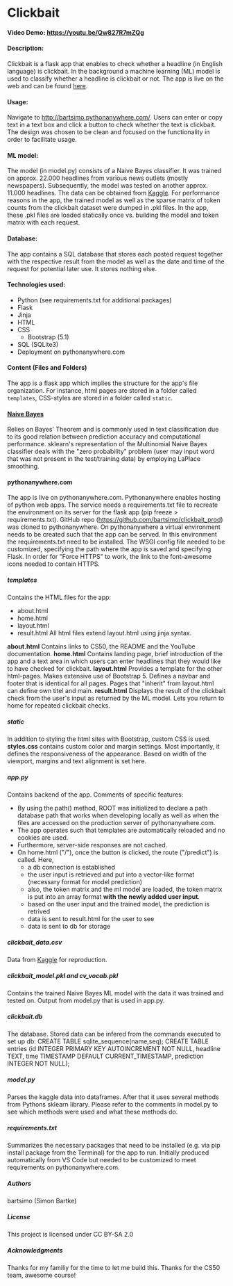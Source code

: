 # Clickbait
#### Video Demo: https://youtu.be/Qw827R7mZQg
#### Description:
Clickbait is a flask app that enables to check whether a headline (in English language) is clickbait. In the background a machine learning (ML) model is used to classify whether a headline is clickbait or not. The app is live on the web and can be found [here](http://bartsimo.pythonanywhere.com/).

#### Usage:
Navigate to http://bartsimo.pythonanywhere.com/.
Users can enter or copy text in a text box and click a button to check whether the text is clickbait. The design was chosen to be clean and focused on the functionality in order to facilitate usage.

#### ML model:
The model (in model.py) consists of a Naive Bayes classifier. It was trained on approx. 22.000 headlines from various news outlets (mostly newspapers). Subsequently, the model was tested on another approx. 11.000 headlines. The data can be obtained from [Kaggle](https://www.kaggle.com/datasets/amananandrai/clickbait-dataset). For performance reasons in the app, the trained model as well as the sparse matrix of token counts from the clickbait dataset were dumped in .pkl files. In the app, these .pkl files are loaded statically once vs. building the model and token matrix with each request.

#### Database:
The app contains a SQL database that stores each posted request together with the respective result from the model as well as the date and time of the request for potential later use. It stores nothing else.

#### Technologies used:
+ Python (see requirements.txt for additional packages)
+ Flask
+ Jinja
+ HTML
+ CSS
  + Bootstrap (5.1)
+ SQL (SQLite3)
+ Deployment on pythonanywhere.com

#### Content (Files and Folders)
The app is a flask app which implies the structure for the app's file organization. For instance, html pages are stored in a folder called ``templates``, CSS-styles are stored in a folder called ``static``. 

#### [Naive Bayes](https://en.wikipedia.org/wiki/Naive_Bayes_spam_filtering)
Relies on Bayes' Theorem and is commonly used in text classification due to its good relation between prediction accuracy and computational performance. sklearn's representation of the Multinomial Naive Bayes classifier deals with the "zero probability" problem (user may input word that was not present in the test/training data) by employing LaPlace smoothing. 

#### pythonanywhere.com
The app is live on pythonanywhere.com. Pythonanywhere enables hosting of python web apps. The service needs a requirements.txt file to recreate the environment on its server for the flask app (pip freeze > requirements.txt). GitHub repo (https://github.com/bartsimo/clickbait_prod) was cloned to pythonanywhere. On pythonanywhere a virtual environment needs to be created such that the app can be served. In this environment the requirements.txt need to be installed. The WSGI config file needed to be customized, specifying the path where the app is saved and specifying Flask. In order for "Force HTTPS" to work, the link to the font-awesome icons needed to contain HTTPS.

##### templates
Contains the HTML files for the app:
+ about.html
+ home.html
+ layout.html
+ result.html
All html files extend layout.html using jinja syntax.

**about.html** Contains links to CS50, the README and the YouTube documentation. 
**home.html** Contains landing page, brief introduction of the app and a text area in which users can enter headlines that they would like to have checked for clickbait.
**layout.html** Provides a template for the other html-pages. Makes extensive use of Bootstrap 5. Defines a navbar and footer that is identical for all pages. Pages that "inherit" from layout.html can define own titel and main.
**result.html** Displays the result of the clickbait check from the user's input as returned by the ML model. Lets you return to home for repeated clickbait checks.

##### static
In addition to styling the html sites with Bootstrap, custom CSS is used. 
**styles.css** contains custom color and margin settings. Most importantly, it defines the responsiveness of the appearance. Based on width of the viewport, margins and text alignment is set here.

##### app.py
Contains backend of the app. Comments of specific features:
+ By using the path() method, ROOT was initialized to declare a path database path that works when developing locally as well as when the files are accessed on the production server of pythonanywhere.com.
+ The app operates such that templates are automatically reloaded and no cookies are used.
+ Furthermore, server-side responses are not cached.
+ On home.html ("/"), once the button is clicked, the route ("/predict") is called. Here,
  + a db connection is established
  + the user input is retrieved and put into a vector-like format (necessary format for model prediction)
  + also, the token matrix and the ml model are loaded, the token matrix is put into an array format **with the newly added user input**.
  + based on the user input and the trained model, the prediction is retrived
  + data is sent to result.html for the user to see
  + data is sent to db for storage

##### clickbait_data.csv
Data from [Kaggle](https://www.kaggle.com/datasets/amananandrai/clickbait-dataset) for reproduction.

##### clickbait_model.pkl and cv_vocab.pkl
Contains the trained Naive Bayes ML model with the data it was trained and tested on. Output from model.py that is used in app.py.

##### clickbait.db
The database. Stored data can be infered from the commands executed to set up db:
CREATE TABLE sqlite_sequence(name,seq);
CREATE TABLE entries (id INTEGER PRIMARY KEY AUTOINCREMENT NOT NULL, headline TEXT, time TIMESTAMP DEFAULT CURRENT_TIMESTAMP, prediction INTEGER NOT NULL);

##### model.py
Parses the kaggle data into dataframes. After that it uses several methods from Pythons sklearn library. Please refer to the comments in model.py to see which methods were used and what these methods do.

##### requirements.txt
Summarizes the necessary packages that need to be installed (e.g. via pip install package from the Terminal) for the app to run. Initially produced automatically from VS Code but needed to be customized to meet requirements on pythonanywhere.com.

##### Authors
bartsimo (Simon Bartke)

##### License
This project is licensed under CC BY-SA 2.0

##### Acknowledgments
Thanks for my familiy for the time to let me build this. Thanks for the CS50 team, awesome course!